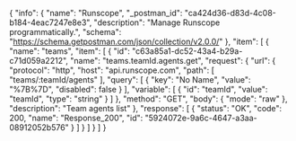 {
  "info": {
    "name": "Runscope",
    "_postman_id": "ca424d36-d83d-4c08-b184-4eac7247e8e3",
    "description": "Manage Runscope programmatically.",
    "schema": "https://schema.getpostman.com/json/collection/v2.0.0/"
  },
  "item": [
    {
      "name": "teams",
      "item": [
        {
          "id": "c63a85a1-dc52-43a4-b29a-c71d059a2212",
          "name": "teams.teamId.agents.get",
          "request": {
            "url": {
              "protocol": "http",
              "host": "api.runscope.com",
              "path": [
                "teams/:teamId/agents"
              ],
              "query": [
                {
                  "key": "No Name",
                  "value": "%7B%7D",
                  "disabled": false
                }
              ],
              "variable": [
                {
                  "id": "teamId",
                  "value": "teamId",
                  "type": "string"
                }
              ]
            },
            "method": "GET",
            "body": {
              "mode": "raw"
            },
            "description": "Team agents list"
          },
          "response": [
            {
              "status": "OK",
              "code": 200,
              "name": "Response_200",
              "id": "5924072e-9a6c-4647-a3aa-08912052b576"
            }
          ]
        }
      ]
    }
  ]
}
